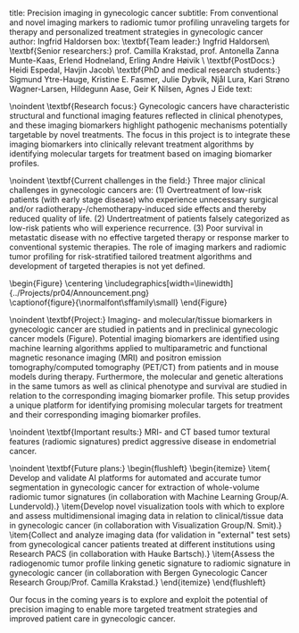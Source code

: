 title: Precision imaging in gynecologic cancer
subtitle: From conventional and novel imaging markers to radiomic tumor profiling unraveling targets for therapy and personalized treatment strategies in gynecologic cancer 
author: Ingfrid Haldorsen
box: \textbf{Team leader:} Ingfrid Haldorsen\\ \textbf{Senior researchers:} prof. Camilla Krakstad, prof. Antonella Zanna Munte-Kaas, Erlend Hodneland, Erling Andre Høivik \\ \textbf{PostDocs:} Heidi Espedal, Havjin Jacob\\ \textbf{PhD and medical research students:} Sigmund Ytre-Hauge, Kristine E. Fasmer, Julie Dybvik, Njål Lura, Kari Strøno Wagner-Larsen, Hildegunn Aase, Geir K Nilsen, Agnes J Eide 
text:

\noindent
\textbf{Research focus:} Gynecologic cancers have characteristic structural and functional imaging features reflected in clinical phenotypes, and these imaging biomarkers highlight pathogenic mechanisms potentially targetable by novel treatments. The focus in this project is to integrate these imaging biomarkers into clinically relevant treatment algorithms by identifying molecular targets for treatment based on imaging biomarker profiles.  

\noindent
\textbf{Current challenges in the field:} Three major clinical challenges in gynecologic cancers are: (1) Overtreatment of low-risk patients (with early stage disease) who experience unnecessary surgical and/or radiotherapy-/chemotherapy-induced side effects and thereby reduced quality of life. (2) Undertreatment of patients falsely categorized as low-risk patients who will experience recurrence. (3) Poor survival in metastatic disease with no effective targeted therapy or response marker to conventional systemic therapies. The role of imaging markers and radiomic tumor profiling for risk-stratified tailored treatment algorithms and development of targeted therapies is not yet defined.   

\begin{Figure}
    \centering
    \includegraphics[width=\linewidth]{../Projects/pr04/Announcement.png}  
    \captionof{figure}{\normalfont\sffamily\small}
\end{Figure}

\noindent
\textbf{Project:} Imaging- and molecular/tissue biomarkers in gynecologic cancer are studied in patients and in preclinical gynecologic cancer models (Figure). Potential imaging biomarkers are identified using machine learning algorithms applied to multiparametric and functional magnetic resonance imaging (MRI) and positron emission tomography/computed tomography (PET/CT) from patients and in mouse models during therapy. Furthermore, the molecular and genetic alterations in the same tumors as well as clinical phenotype and survival are studied in relation to the corresponding imaging biomarker profile. This setup provides a unique platform for identifying promising molecular targets for treatment and their corresponding imaging biomarker profiles.  


\noindent
\textbf{Important results:} MRI- and CT based tumor textural features (radiomic signatures) predict aggressive disease in endometrial cancer. 

\noindent
\textbf{Future plans:} 
\begin{flushleft}
\begin{itemize}
\item{
Develop and validate AI platforms for automated and accurate tumor segmentation in gynecologic cancer for extraction of whole-volume radiomic tumor signatures (in collaboration with Machine Learning Group/A. Lundervold).}
\item{Develop novel visualization tools with which to explore and assess multidimensional imaging data in relation to clinical/tissue data in gynecologic cancer (in collaboration with Visualization Group/N. Smit).}
\item{Collect and analyze imaging data (for validation in "external" test sets) from gynecological cancer patients treated at different institutions using Research PACS (in collaboration with Hauke Bartsch).}
\item{Assess the radiogenomic tumor profile linking genetic signature to radiomic signature in gynecologic cancer (in collaboration with Bergen Gynecologic Cancer Research Group/Prof. Camilla Krakstad.}
\end{itemize}
\end{flushleft}

Our focus in the coming years is to explore and exploit the potential of precision imaging to enable more targeted treatment strategies and improved patient care in gynecologic cancer.   

 

 